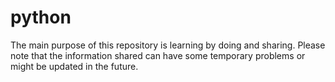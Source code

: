 # python
The main purpose of this repository is learning by doing and sharing. 
Please note that the information shared can have some temporary problems or might be updated in the future. 
